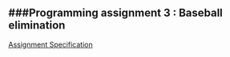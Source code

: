 ###Programming assignment 3 : Baseball elimination
---
[Assignment Specification](https://coursera.cs.princeton.edu/algs4/assignments/baseball/specification.php)